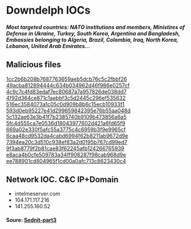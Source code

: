 # Downdelph IOCs    

##### Most targeted countries: NATO institutions and members, Ministires of Defense in Ukraine, Turkey, South Korea, Argentina and Bangladesh, Embassies belonging to Algeria, Brazil, Colombia, Iraq, North Korea, Lebanon, United Arab Emirates...  

## Malicious files 

[1cc2b6b208b7687763659aeb5dcb76c5c2fbbf26](https://www.virustotal.com/en/file/6507caba5835cad645ae80a081b98284032e286d97dabb98bbfeb76c3d51a094/analysis/)  
[49acba812894444c634b034962d46f986e0257cf](https://www.virustotal.com/en/file/3e23201e6c52470e73a92af2ded12e6a5d1ad39538f41e762ca1c4b8d93c6d8d/analysis/)  
[4c9c7c4fd83edaf7ec80687a7a957826de038dd7](https://www.virustotal.com/en/file/6ccc375923a00571dffca613a036f77a9fc1ee22d1fddffb90ab7adfbb6b75f1/analysis/)  
[4f92d364ce871c1aebbf3c5d2445c296ef535632](https://www.virustotal.com/en/file/79a508ba42247ddf92accbf5987b1ffc7ba20cd11806d332979d8a8fe85abb04/analysis/)  
[516ec3584073a1c05c0d909b8b6c15ecb10933f1](https://www.virustotal.com/en/file/ecd2c8e79554f226b69bed7357f61c75f1f1a42f1010d7baa72abe661a6c0587/analysis/)  
[593d0eb95227e41d299659842395e76b55aa048d](https://www.virustotal.com/en/file/a13aa88c32eb020071c2c92f5364fd98f6dead7bcf71320731f05cd0a34a59db/analysis/)  
[5c132ae63e3b41f7b2385740b9109b473856a6a5](https://www.virustotal.com/en/file/cfc60d5db3bfb4ec462d5e4bd5222f04d7383d2c1aec1dc2a23e3c74a166a93d/analysis/)  
[5fc4d555ca7e0536d18043977602d421a6fd65f9](https://www.virustotal.com/en/file/1faf645c2b43cd78cc70df6bcbcd95e38f19d16ca2101de0b6a8fc31cac24c37/analysis/)  
[669a02e330f5afc55a3775c4c6959b3f9e9965cf](https://www.virustotal.com/en/file/a50cb9ce1f01ea335c95870484903734ba9cd732e7b3db16cd962878bac3a767/analysis/)  
[6caa48cd9532da4cabd6994f62b8211ab9672d9e](https://www.virustotal.com/en/file/f18fe2853ef0d4898085cc5581ae35b83fc6d1c46563dbc8da1b79ef9ef678eb/analysis/)  
[7394ea20c3d510c938ef83a2d0195b767cd99ed7](https://www.virustotal.com/en/file/471fbdc52b501dfe6275a32f89a8a6b02a2aa9a0e70937f5de610b4185334668/analysis/)  
[9f3ab8779f2b81cae83f62245afb124266765939](https://www.virustotal.com/en/file/b1900cb7d1216d1dbc19b4c6c8567d48215148034a41913cc6e59958445aebde/analysis/)  
[e8aca4b0cfe509783a34ff908287f98cab968d9e](https://www.virustotal.com/en/file/44e8d3ffa0989176e62b8462b3d14ad38ede5f859fd3d5eb387050f751080aa2/analysis/)  
[ee788901cd804965f1cd00a0afc713c8623430c4](https://www.virustotal.com/en/file/f9c0303d07800ed7cba1394cd326bbe8f49c7c5e0e062be59a9749f6c51c6e69/analysis/)  


## Network IOC. C&C IP+Domain
* intelmeserver.com
* 104.171.117.216
* 141.255.160.52

#### Soure: [Sednit-part3](https://www.welivesecurity.com/wp-content/uploads/2016/10/eset-sednit-part3.pdf)
